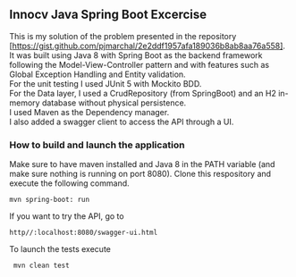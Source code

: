 ## Innocv Java Spring Boot Excercise

This is my solution of the problem presented in the repository [https://gist.github.com/pjmarchal/2e2ddf1957afa189036b8ab8aa76a558].  
It was built using Java 8 with Spring Boot as the backend framework following the Model-View-Controller pattern and with features such as Global Exception Handling and Entity validation.  
For the unit testing I used JUnit 5 with Mockito BDD.  
For the Data layer, I used a CrudRepository (from SpringBoot)  and an H2 in-memory database without physical persistence.  
I used Maven as the Dependency manager.  
I also added a swagger client to access the API through a UI.

### How to build and launch the application
Make sure to have maven installed and Java 8 in the PATH variable (and make sure nothing is running on port 8080). 
Clone this respository and execute the following command.

    mvn spring-boot: run

If you want to try the API, go to 

    http//:localhost:8080/swagger-ui.html

To launch the tests execute

     mvn clean test

